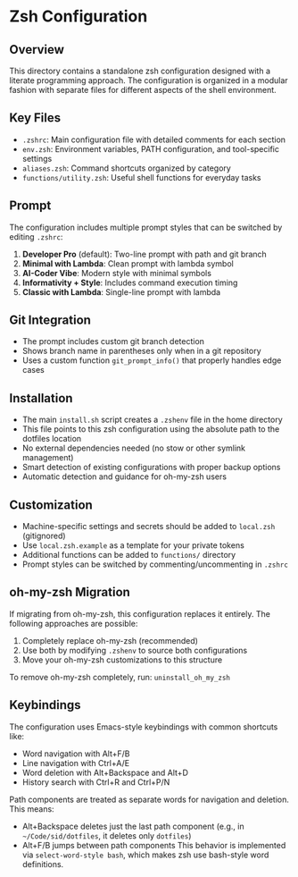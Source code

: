 # Zsh Configuration

## Overview
This directory contains a standalone zsh configuration designed with a literate programming approach. The configuration is organized in a modular fashion with separate files for different aspects of the shell environment.

## Key Files
- `.zshrc`: Main configuration file with detailed comments for each section
- `env.zsh`: Environment variables, PATH configuration, and tool-specific settings
- `aliases.zsh`: Command shortcuts organized by category
- `functions/utility.zsh`: Useful shell functions for everyday tasks

## Prompt
The configuration includes multiple prompt styles that can be switched by editing `.zshrc`:
1. **Developer Pro** (default): Two-line prompt with path and git branch
2. **Minimal with Lambda**: Clean prompt with lambda symbol
3. **AI-Coder Vibe**: Modern style with minimal symbols
4. **Informativity + Style**: Includes command execution timing
5. **Classic with Lambda**: Single-line prompt with lambda

## Git Integration
- The prompt includes custom git branch detection
- Shows branch name in parentheses only when in a git repository
- Uses a custom function `git_prompt_info()` that properly handles edge cases

## Installation
- The main `install.sh` script creates a `.zshenv` file in the home directory
- This file points to this zsh configuration using the absolute path to the dotfiles location
- No external dependencies needed (no stow or other symlink management)
- Smart detection of existing configurations with proper backup options
- Automatic detection and guidance for oh-my-zsh users

## Customization
- Machine-specific settings and secrets should be added to `local.zsh` (gitignored)
- Use `local.zsh.example` as a template for your private tokens
- Additional functions can be added to `functions/` directory
- Prompt styles can be switched by commenting/uncommenting in `.zshrc`

## oh-my-zsh Migration
If migrating from oh-my-zsh, this configuration replaces it entirely. The following approaches are possible:

1. Completely replace oh-my-zsh (recommended)
2. Use both by modifying `.zshenv` to source both configurations
3. Move your oh-my-zsh customizations to this structure

To remove oh-my-zsh completely, run: `uninstall_oh_my_zsh`

## Keybindings
The configuration uses Emacs-style keybindings with common shortcuts like:
- Word navigation with Alt+F/B
- Line navigation with Ctrl+A/E
- Word deletion with Alt+Backspace and Alt+D
- History search with Ctrl+R and Ctrl+P/N

Path components are treated as separate words for navigation and deletion. This means:
- Alt+Backspace deletes just the last path component (e.g., in `~/Code/sid/dotfiles`, it deletes only `dotfiles`)
- Alt+F/B jumps between path components
This behavior is implemented via `select-word-style bash`, which makes zsh use bash-style word definitions.
